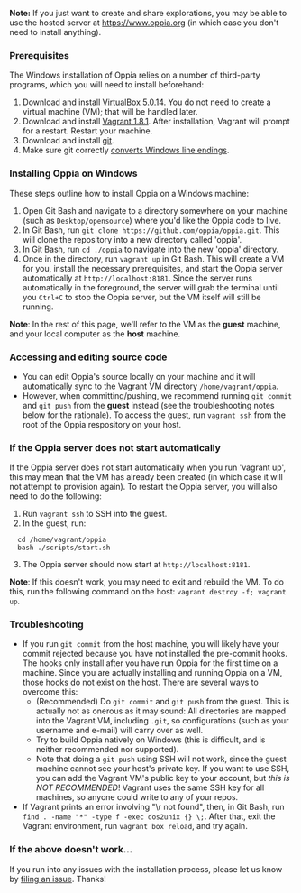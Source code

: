 **Note:** If you just want to create and share explorations, you may be able to use the hosted server at https://www.oppia.org (in which case you don't need to install anything).

### Prerequisites

The Windows installation of Oppia relies on a number of third-party programs, which you will need to install beforehand:

  1. Download and install [VirtualBox 5.0.14](https://www.virtualbox.org/wiki/Downloads). You do not need to create a virtual machine (VM); that will be handled later. 
  1. Download and install [Vagrant 1.8.1](https://www.vagrantup.com/downloads.html). After installation, Vagrant will prompt for a restart. Restart your machine. 
  1. Download and install [git](https://git-scm.com/downloads). 
  1. Make sure git correctly [converts Windows line endings](https://help.github.com/articles/dealing-with-line-endings/).

### Installing Oppia on Windows

These steps outline how to install Oppia on a Windows machine:

  1. Open Git Bash and navigate to a directory somewhere on your machine (such as `Desktop/opensource`) where you'd like the Oppia code to live.
  1. In Git Bash, run `git clone https://github.com/oppia/oppia.git`. This will clone the repository into a new directory called 'oppia'.
  1. In Git Bash, run `cd ./oppia` to navigate into the new 'oppia' directory. 
  1. Once in the directory, run `vagrant up` in Git Bash. This will create a VM for you, install the necessary prerequisites, and start the Oppia server automatically at `http://localhost:8181`. Since the server runs automatically in the foreground, the server will grab the terminal until you `Ctrl+C` to stop the Oppia server, but the VM itself will still be running.

**Note**: In the rest of this page, we'll refer to the VM as the **guest** machine, and your local computer as the **host** machine.

### Accessing and editing source code
- You can edit Oppia's source locally on your machine and it will automatically sync to the Vagrant VM directory `/home/vagrant/oppia`. 
- However, when committing/pushing, we recommend running `git commit` and `git push` from the **guest** instead (see the troubleshooting notes below for the rationale). To access the guest, run `vagrant ssh` from the root of the Oppia respository on your host.

### If the Oppia server does not start automatically
If the Oppia server does not start automatically when you run 'vagrant up', this may mean that the VM has already been created (in which case it will not attempt to provision again). To restart the Oppia server, you will also need to do the following:

   1. Run `vagrant ssh` to SSH into the guest.
   2. In the guest, run:

   ```
     cd /home/vagrant/oppia
     bash ./scripts/start.sh
   ```

   3. The Oppia server should now start at `http://localhost:8181`.

**Note**: If this doesn't work, you may need to exit and rebuild the VM. To do this, run the following command on the host: `vagrant destroy -f; vagrant up`.

### Troubleshooting
- If you run `git commit` from the host machine, you will likely have your commit rejected because you have not installed the pre-commit hooks. The hooks only install after you have run Oppia for the first time on a machine. Since you are actually installing and running Oppia on a VM, those hooks do not exist on the host. There are several ways to overcome this:
  - (Recommended) Do `git commit` and `git push` from the guest. This is actually not as onerous as it may sound: All directories are mapped into the Vagrant VM, including `.git`, so configurations (such as your username and e-mail) will carry over as well.
  - Try to build Oppia natively on Windows (this is difficult, and is neither recommended nor supported).
  - Note that doing a `git push` using SSH will not work, since the guest machine cannot see your host's private key. If you want to use SSH, you can add the Vagrant VM's public key to your account, but *this is NOT RECOMMENDED*! Vagrant uses the same SSH key for all machines, so anyone could write to any of your repos. 
-  If Vagrant prints an error involving "\r not found", then, in Git Bash, run `find . -name "*" -type f -exec dos2unix {} \;`. After that, exit the Vagrant environment, run `vagrant box reload`, and try again.



### If the above doesn't work...

If you run into any issues with the installation process, please let us know by [filing an issue](https://github.com/oppia/oppia/issues/new?title=Describe%20your%20feature%20request%20or%20bug%20report%20succinctly&body=If%20you%27d%20like%20to%20propose%20a%20feature,%20describe%20what%20you%27d%20like%20to%20see.%20Mock%20ups%20would%20be%20great!%0A%0AIf%20you%27re%20reporting%20a%20bug,%20please%20be%20sure%20to%20include%20the%20expected%20behaviour,%20the%20observed%20behaviour,%20and%20steps%20to%20reproduce%20the%20problem.%20Console%20copy-pastes%20and%20any%20background%20on%20the%20environment%20would%20also%20be%20helpful.%0A%0AThanks!). Thanks!